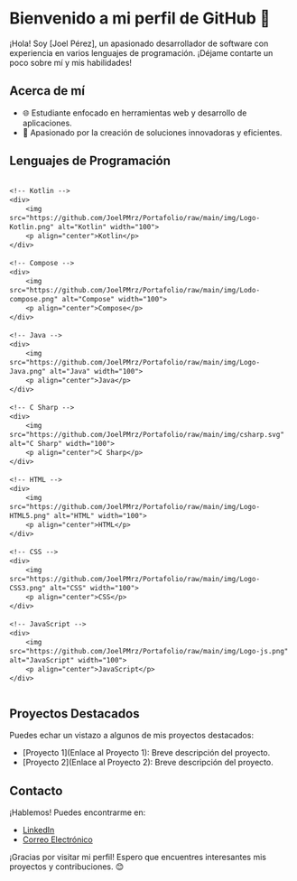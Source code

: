 # Bienvenido a mi perfil de GitHub 👋

¡Hola! Soy [Joel Pérez], un apasionado desarrollador de software con experiencia en varios lenguajes de programación. ¡Déjame contarte un poco sobre mí y mis habilidades!

## Acerca de mí
- 🌐 Estudiante enfocado en herramientas web y desarrollo de aplicaciones.
- 🚀 Apasionado por la creación de soluciones innovadoras y eficientes.

## Lenguajes de Programación
<div style="display: flex; justify-content: space-between; align-items: center;">

    <!-- Kotlin -->
    <div>
        <img src="https://github.com/JoelPMrz/Portafolio/raw/main/img/Logo-Kotlin.png" alt="Kotlin" width="100">
        <p align="center">Kotlin</p>
    </div>

    <!-- Compose -->
    <div>
        <img src="https://github.com/JoelPMrz/Portafolio/raw/main/img/Lodo-compose.png" alt="Compose" width="100">
        <p align="center">Compose</p>
    </div>

    <!-- Java -->
    <div>
        <img src="https://github.com/JoelPMrz/Portafolio/raw/main/img/Logo-Java.png" alt="Java" width="100">
        <p align="center">Java</p>
    </div>

    <!-- C Sharp -->
    <div>
        <img src="https://github.com/JoelPMrz/Portafolio/raw/main/img/csharp.svg" alt="C Sharp" width="100">
        <p align="center">C Sharp</p>
    </div>

    <!-- HTML -->
    <div>
        <img src="https://github.com/JoelPMrz/Portafolio/raw/main/img/Logo-HTML5.png" alt="HTML" width="100">
        <p align="center">HTML</p>
    </div>

    <!-- CSS -->
    <div>
        <img src="https://github.com/JoelPMrz/Portafolio/raw/main/img/Logo-CSS3.png" alt="CSS" width="100">
        <p align="center">CSS</p>
    </div>

    <!-- JavaScript -->
    <div>
        <img src="https://github.com/JoelPMrz/Portafolio/raw/main/img/Logo-js.png" alt="JavaScript" width="100">
        <p align="center">JavaScript</p>
    </div>

</div>

## Proyectos Destacados
Puedes echar un vistazo a algunos de mis proyectos destacados:

- [Proyecto 1](Enlace al Proyecto 1): Breve descripción del proyecto.
- [Proyecto 2](Enlace al Proyecto 2): Breve descripción del proyecto.

## Contacto
¡Hablemos! Puedes encontrarme en:

- [LinkedIn](https://www.linkedin.com/in/joel-p%C3%A9rez-martinez-9925051b2/)
- [Correo Electrónico](joelperezmartinez01@gmail.com)

¡Gracias por visitar mi perfil! Espero que encuentres interesantes mis proyectos y contribuciones. 😊
